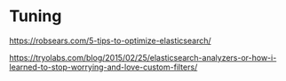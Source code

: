 # Tuning

https://robsears.com/5-tips-to-optimize-elasticsearch/

https://tryolabs.com/blog/2015/02/25/elasticsearch-analyzers-or-how-i-learned-to-stop-worrying-and-love-custom-filters/

